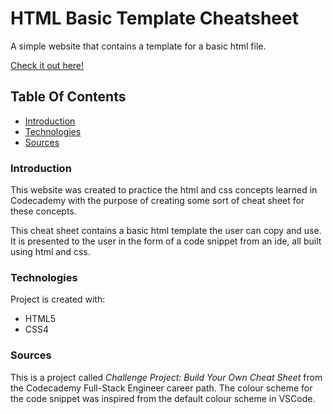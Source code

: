 # HTML Basic Template Cheatsheet

A simple website that contains a template for a basic html file. 

[Check it out here!](https://jamzzy.github.io/html-css-cheatsheet/)

## Table Of Contents
* [Introduction](#Introduction)
* [Technologies](#Technologies)
* [Sources](#Sources)

### Introduction

This website was created to practice the html and css concepts learned in Codecademy with the purpose of creating some sort of cheat sheet for these concepts. 

This cheat sheet contains a basic html template the user can copy and use. It is presented to the user in the form of a code snippet from an ide, all built using html and css. 

### Technologies
Project is created with:
* HTML5
* CSS4

### Sources
This is a project called *Challenge Project: Build Your Own Cheat Sheet* from the Codecademy Full-Stack Engineer career path. The colour scheme for the code snippet was inspired from the default colour scheme in VSCode. 